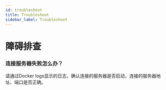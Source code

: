 ```yaml
---
id: troubleshoot
title: Troubleshoot
sidebar_label: Troubleshoot
---
```


# 障碍排查


### 连接服务器失败怎么办？

请通过Docker logs显示的日志，确认连接的服务器是否启动，连接的服务器地址、端口是否正确。


